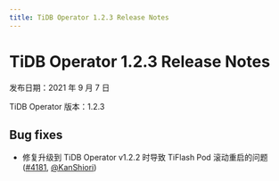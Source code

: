 ```yaml
---
title: TiDB Operator 1.2.3 Release Notes
---
```


# TiDB Operator 1.2.3 Release Notes

发布日期：2021 年 9 月 7 日

TiDB Operator 版本：1.2.3

## Bug fixes

- 修复升级到 TiDB Operator v1.2.2 时导致 TiFlash Pod 滚动重启的问题 ([#4181](https://github.com/pingcap/tidb-operator/pull/4181), [@KanShiori](https://github.com/KanShiori))
